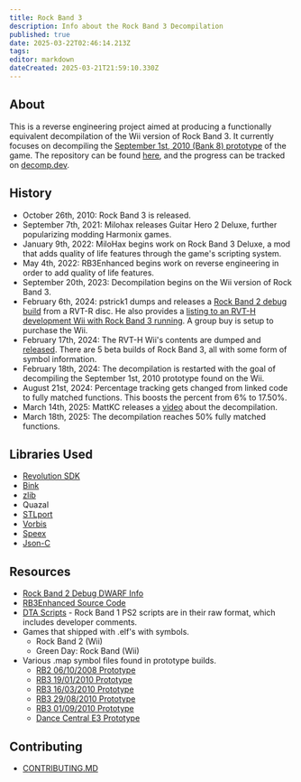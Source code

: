 ```yaml
---
title: Rock Band 3
description: Info about the Rock Band 3 Decompilation
published: true
date: 2025-03-22T02:46:14.213Z
tags: 
editor: markdown
dateCreated: 2025-03-21T21:59:10.330Z
---
```


## About
This is a reverse engineering project aimed at producing a functionally equivalent decompilation of the Wii version of Rock Band 3. It currently focuses on decompiling the [September 1st, 2010 (Bank 8) prototype](https://hiddenpalace.org/Rock_Band_3_(Sep_1,_2010_prototype)) of the game.
The repository can be found [here](https://github.com/DarkRTA/rb3), and the progress can be tracked on [decomp.dev](https://decomp.dev/DarkRTA/rb3).


## History
* October 26th, 2010: Rock Band 3 is released.
* September 7th, 2021: Milohax releases Guitar Hero 2 Deluxe, further popularizing modding Harmonix games.
* January 9th, 2022: MiloHax begins work on Rock Band 3 Deluxe, a mod that adds quality of life features through the game's scripting system.
* May 4th, 2022: RB3Enhanced begins work on reverse engineering in order to add quality of life features.
* September 20th, 2023: Decompilation begins on the Wii version of Rock Band 3.
* February 6th, 2024: pstrick1 dumps and releases a [Rock Band 2 debug build](https://hiddenpalace.org/Rock_Band_2_(Oct_6,_2008_Wii_prototype)) from a RVT-R disc. He also provides a [listing to an RVT-H development Wii with Rock Band 3 running](https://web.archive.org/web/20240206171237/https://www.ebay.com/itm/134924286068). A group buy is setup to purchase the Wii.
* February 17th, 2024: The RVT-H Wii's contents are dumped and [released](https://hiddenpalace.org/MiloHax). There are 5 beta builds of Rock Band 3, all with some form of symbol information.
* February 18th, 2024: The decompilation is restarted with the goal of decompiling the September 1st, 2010 prototype found on the Wii.
* August 21st, 2024: Percentage tracking gets changed from linked code to fully matched functions. This boosts the percent from 6% to 17.50%.
* March 14th, 2025: MattKC releases a [video](https://youtu.be/WdJ-Hqx3rNw?si=HZjPJ02zrPDmsWGr) about the decompilation.
* March 18th, 2025: The decompilation reaches 50% fully matched functions.

## Libraries Used
* [Revolution SDK](/libraries/dolphin-sdk)
* [Bink](https://www.radgametools.com/bnkmain.htm)
* [zlib](https://github.com/madler/zlib)
* Quazal
* [STLport](https://github.com/karottc/STLport-5.2.1)
*	[Vorbis](https://github.com/xiph/vorbis)
* [Speex](https://gitlab.xiph.org/xiph/speex)
* [Json-C](https://github.com/json-c/json-c)


## Resources
* [Rock Band 2 Debug DWARF Info](https://github.com/DarkRTA/rb3/tree/master/doc/rb2_dump)
* [RB3Enhanced Source Code](https://github.com/RBEnhanced/RB3Enhanced)
* [DTA Scripts](https://github.com/hmxmilohax/milo-script-library) -  Rock Band 1 PS2 scripts are in their raw format, which includes developer comments.
* Games that shipped with .elf's with symbols.
	* Rock Band 2 (Wii)
	* Green Day: Rock Band (Wii)
* Various .map symbol files found in prototype builds.
	* [RB2 06/10/2008 Prototype](https://github.com/hmxmilohax/milo-executable-library/blob/main/rb2/Wii%20Prototype%20(Debug)/band_r_wii.map)
	* [RB3 19/01/2010 Prototype](https://github.com/hmxmilohax/milo-executable-library/blob/main/rb3/Wii%20Proto%20(Bank%206)%20(Debug)/band_r_wii.map)
	* [RB3 16/03/2010 Prototype](https://github.com/hmxmilohax/milo-executable-library/blob/main/rb3/Wii%20Proto%20(Bank%205)%20(Debug)/band_r_wii.map) 
	* [RB3 29/08/2010 Prototype](https://github.com/hmxmilohax/milo-executable-library/blob/main/rb3/Wii%20Proto%20(Bank%202)%20(Debug)/band_r_wii.map) 
	* [RB3 01/09/2010 Prototype](https://github.com/hmxmilohax/milo-executable-library/blob/main/rb3/Wii%20Proto%20(Bank%208)%20(Debug)/band_r_wii.map)
  * [Dance Central E3 Prototype](https://github.com/hmxmilohax/milo-executable-library/blob/main/dc1/E3%202010%20(Debug)/ham_r.map)
      


## Contributing
* [CONTRIBUTING.MD](https://github.com/DarkRTA/rb3/blob/master/CONTRIBUTING.md)

